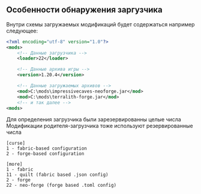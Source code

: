 ## Особенности обнаружения заргузчика

Внутри схемы загружаемых модификаций будет содержаться например следующее:
```xml
<?xml encoding="utf-8" version="1.0"?>
<mods>
	<!-- Данные загрузчика -->
	<loader>22</loader>

	<!-- Данные архива игры -->
	<version>1.20.4</version>

	<!-- Данные загружаемых архивов -->
	<mod>C:\mods\impressivecaves-neoforge.jar</mod>
	<mod>C:\mods\terralith-forge.jar</mod>
	<!-- и так далее -->
<mods>
```

Для определения загрузчика были зарезервированны целые числа
Модификации родителя-загрузчика тоже используют резервированные числа
```
[curse]
1 - fabric-based configuration
2 - forge-based configuration

[more]
1 - fabric
11 - quilt (fabric based .json config)
2 - forge
22 - neo-forge (forge based .toml config)
```

